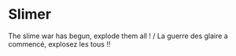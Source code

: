 # Slimer
The slime war has begun, explode them all ! / La guerre des glaire a commencé, explosez les tous !!
